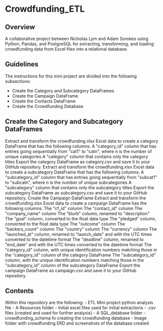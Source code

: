 # Crowdfunding_ETL

## Overview

A collaborative project between Nicholas Lym and Adam Sorokes using Python, Pandas, and PostgreSQL for extracting, transforming, and loading crowdfunding data from Excel files into a relational database.

## Guidelines
The instructions for this mini project are divided into the following subsections:
   
   * Create the Category and Subcategory DataFrames
   * Create the Campaign DataFrame
   * Create the Contacts DataFrame
   * Create the Crowdfunding Database

## Create the Category and Subcategory DataFrames

Extract and transform the crowdfunding.xlsx Excel data to create a category DataFrame that has the following columns:
A "category_id" column that has entries going sequentially from "cat1" to "catn", where n is the number of unique categories
A "category" column that contains only the category titles
Export the category DataFrame as category.csv and save it to your GitHub repository.
Extract and transform the crowdfunding.xlsx Excel data to create a subcategory DataFrame that has the following columns:
A "subcategory_id" column that has entries going sequentially from "subcat1" to "subcatn", where n is the number of unique subcategories
A "subcategory" column that contains only the subcategory titles
Export the subcategory DataFrame as subcategory.csv and save it to your GitHub repository.
Create the Campaign DataFrame
Extract and transform the crowdfunding.xlsx Excel data to create a campaign DataFrame has the following columns:
The "cf_id" column
The "contact_id" column
The "company_name" column
The "blurb" column, renamed to "description"
The "goal" column, converted to the float data type
The "pledged" column, converted to the float data type
The "outcome" column
The "backers_count" column
The "country" column
The "currency" column
The "launched_at" column, renamed to "launch_date" and with the UTC times converted to the datetime format
The "deadline" column, renamed to "end_date" and with the UTC times converted to the datetime format
The "category_id" column, with unique identification numbers matching those in the "category_id" column of the category DataFrame
The "subcategory_id" column, with the unique identification numbers matching those in the "subcategory_id" column of the subcategory DataFrame
Export the campaign DataFrame as campaign.csv and save it to your GitHub repository.


## Contents

Within this repository are the following:
    - ETL Mini project python analysis file
    - A Resources folder
          - Initial excel files used for initial extractions 
          - .csv files (created and used for further analysis)
    - A SQL_database folder
          - crowdfunding_schema fo  creating the crowdfunding database
          - Image folder with crowdfunding ERD and screenshots of the database created
    
